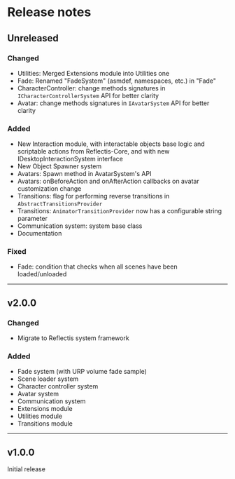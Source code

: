 # Release notes

## Unreleased

### Changed

- Utilities: Merged Extensions module into Utilities one
- Fade: Renamed "FadeSystem" (asmdef, namespaces, etc.) in "Fade"
- CharacterController: change methods signatures in `ICharacterControllerSystem` API for better clarity
- Avatar: change methods signatures in `IAvatarSystem` API for better clarity

### Added

- New Interaction module, with interactable objects base logic and scriptable actions from Reflectis-Core, and with new IDesktopInteractionSystem interface
- New Object Spawner system
- Avatars: Spawn method in AvatarSystem's API
- Avatars: onBeforeAction and onAfterAction callbacks on avatar customization change
- Transitions: flag for performing reverse transitions in `AbstractTransitionsProvider`
- Transitions: `AnimatorTransitionProvider` now has a configurable string parameter
- Communication system: system base class
- Documentation

### Fixed

- Fade: condition that checks when all scenes have been loaded/unloaded

---

## v2.0.0

### Changed

- Migrate to Reflectis system framework

### Added

- Fade system (with URP volume fade sample)
- Scene loader system
- Character controller system
- Avatar system
- Communication system
- Extensions module
- Utilities module
- Transitions module

---

## v1.0.0

Initial release
